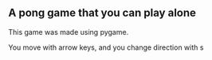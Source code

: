 ## A pong game that you can play alone
This game was made using pygame.

You move with arrow keys, and you change direction with s
